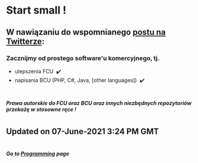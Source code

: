 # Start small !


## W nawiązaniu do wspomnianego [postu na Twitterze](https://twitter.com/C4B_Lab/status/1400381495349481479 "Lepsza Informatyka"):

### Zacznijmy od prostego software'u komercyjnego, tj.
 - ulepszenia FCU &nbsp;:heavy_check_mark:
 - napisania BCU (PHP, C#, Java, [other languages]) &nbsp;:heavy_check_mark:
#
##### Prawa autorskie do FCU oraz BCU oraz innych niezbędnych repozytoriów przekażę w stosowne ręce !
#
## Updated on 07-June-2021 3:24 PM GMT

#
##### Go to [Programming](/programming/Programming.md#all-the-latest-about-my-programming-activities "All the latest about Lucas' software engineering") page
